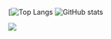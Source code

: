 <!--
**aromanro/aromanro** is a ✨ _special_ ✨ repository because its `README.md` (this file) appears on your GitHub profile.

Here are some ideas to get you started:

- 🔭 I’m currently working on ...
- 🌱 I’m currently learning ...
- 👯 I’m looking to collaborate on ...
- 🤔 I’m looking for help with ...
- 💬 Ask me about ...
- 📫 How to reach me: ...
- 😄 Pronouns: ...
- ⚡ Fun fact: ...
-->



[![Top Langs](https://github-readme-stats.vercel.app/api/top-langs/?username=aromanro&theme=tokyonight&count_private=true)
![GitHub stats](https://github-readme-stats.vercel.app/api?username=aromanro&show_icons=true&theme=tokyonight&count_private=true)

![](https://visitor-badge.laobi.icu/badge?page_id=aromanro.aromanro)

